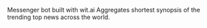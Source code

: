 Messenger bot built with wit.ai
Aggregates shortest synopsis of the trending top news across the world.
